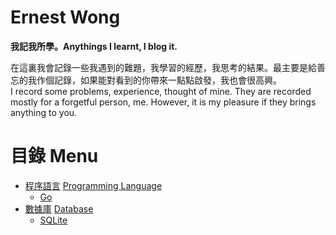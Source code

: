 # Ernest Wong
**我記我所學。Anythings I learnt, I blog it.**

在這裏我會記錄一些我遇到的難題，我學習的經歷，我思考的結果。最主要是給善忘的我作個記錄，如果能對看到的你帶來一點點啟發，我也會很高興。  
I record some problems, experience, thought of mine. They are recorded mostly for a forgetful person, me. However, it is my pleasure if they brings anything to you.

# 目錄 Menu
* [程序語言]() [Programming Language]()
	* [Go]()
* [數據庫](https://github.com/tcernestw/blog/blob/master/article/db/db_index_ch.md) [Database](https://github.com/tcernestw/blog/blob/master/article/db/db_index_en.md) 
	* [SQLite]()